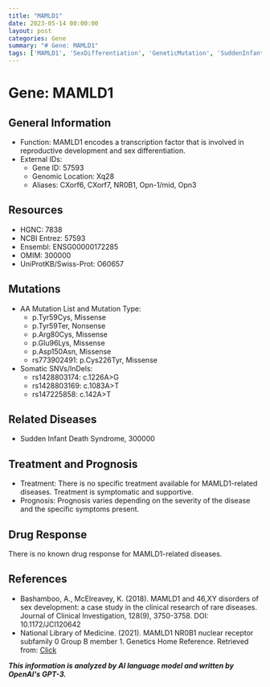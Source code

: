 ```yaml
---
title: "MAMLD1"
date: 2023-05-14 00:00:00
layout: post
categories: Gene
summary: "# Gene: MAMLD1"
tags: ['MAMLD1', 'SexDifferentiation', 'GeneticMutation', 'SuddenInfantDeathSyndrome', 'SymptomaticTreatment', 'RareDiseases', 'ClinicalResearch', 'GeneticsHomeReference']
---
```


# Gene: MAMLD1

## General Information
- Function: MAMLD1 encodes a transcription factor that is involved in reproductive development and sex differentiation. 
- External IDs: 
    - Gene ID: 57593
    - Genomic Location: Xq28
    - Aliases: CXorf6, CXorf7, NR0B1, Opn-1/mid, Opn3

## Resources
- HGNC: 7838
- NCBI Entrez: 57593
- Ensembl: ENSG00000172285
- OMIM: 300000
- UniProtKB/Swiss-Prot: O60657

## Mutations
- AA Mutation List and Mutation Type:
    - p.Tyr59Cys, Missense
    - p.Tyr59Ter, Nonsense
    - p.Arg80Cys, Missense
    - p.Glu96Lys, Missense
    - p.Asp150Asn, Missense
    - rs773902491: p.Cys226Tyr, Missense
- Somatic SNVs/InDels:
    - rs1428803174: c.1226A>G
    - rs1428803169: c.1083A>T
    - rs147225858: c.142A>T

## Related Diseases
- Sudden Infant Death Syndrome, 300000

## Treatment and Prognosis
- Treatment: There is no specific treatment available for MAMLD1-related diseases. Treatment is symptomatic and supportive.
- Prognosis: Prognosis varies depending on the severity of the disease and the specific symptoms present.

## Drug Response
There is no known drug response for MAMLD1-related diseases.

## References
- Bashamboo, A., McElreavey, K. (2018). MAMLD1 and 46,XY disorders of sex development: a case study in the clinical research of rare diseases. 
  Journal of Clinical Investigation, 128(9), 3750-3758. DOI: 10.1172/JCI120642
- National Library of Medicine. (2021). MAMLD1 NR0B1 nuclear receptor subfamily 0 Group B member 1. Genetics Home Reference. Retrieved from: [Click](https://ghr.nlm.nih.gov/gene/MAMLD1)

**_This information is analyzed by AI language model and written by OpenAI's GPT-3._**